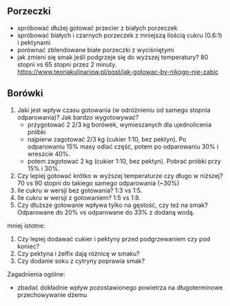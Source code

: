 Porzeczki
---------

- spróbować dłużej gotować przecier z białych porzeczek
- spróbować białych i czarnych porzeczek z mniejszą ilością cukru (0.6:1)
  i pektynami
- porównać zblendowane białe porzeczki z wyciśniętymi
- jak zmieni się smak jeśli podgrzeje się do wyższej temperatury? 80 stopni vs
  65 stopni przez 2 minuty.
  https://www.teoriakulinariow.pl/post/jak-gotowac-by-nikogo-nie-zabic

Borówki
-------

1. Jaki jest wpływ czasu gotowania (w odróżnieniu od samego stopnia
   odparowania)? Jak bardzo wygotowywać?
   - przygotować 2 2/3 kg borówek, wymieszanych dla ujednolicenia próbki
   - najpierw zagotować 2/3 kg (cukier 1:10, bez pektyn). Po odparowaniu 15%
     masy odlać część, potem po odparowaniu 30% i wreszcie 40%.
   - potem zagotować 2 kg (cukier 1:10, bez pektyn). Pobrać próbki przy 15% i
     30%.
1. Czy lepiej gotować krótko w wyższej temperaturze czy długo w niższej? 70 vs
   90 stopni do takiego samego odparowania (~30%)
1. Ile cukru w wersji bez gotowania? 1:3 vs 1:5.
1. Ile cukru w wersji z gotowaniem? 1:5 vs 1:8.
1. Czy dłuższe gotowanie wpływa tylko na gęstość, czy też na smak? Odparowane
   do 20% vs odparowane do 33% z dodaną wodą.

mniej istotne:

1. Czy lepiej dodawać cukier i pektyny przed podgrzewaniem czy pod koniec?
1. Czy pektyna i żelfix dają różnicę w smaku?
1. Czy dodanie soku z cytryny poprawia smak?

Zagadnienia ogólne:

- zbadać dokładnie wpływ pozostawionego powietrza na długoterminowe
  przechowywanie dżemu
